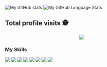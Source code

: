 ![My GitHub stats](https://github-readme-stats.vercel.app/api?username=Programador-jr&show_icons=true&theme=react)
![My GitHub Language Stats](https://github-readme-stats.vercel.app/api/top-langs/?username=Programador-jr&langs_count=5&theme=react)
<p align="center"> 

 ## Total profile visits :detective: <br>
 <p align="center"> 
   <img alingn="center" src="https://profile-counter.glitch.me/Programador-jr/count.svg" />
 </p>
</p>
<div>
 <h3>My Skills</h3>
  <img src="https://img.shields.io/badge/HTML5-E34F26?style=for-the-badge&logo=html5&logoColor=white"/>
  <img src="https://img.shields.io/badge/CSS3-1572B6?style=for-the-badge&logo=css3&logoColor=white"/>
  <img src="https://img.shields.io/badge/JavaScript-F7DF1E?style=for-the-badge&logo=javascript&logoColor=black"/>
  <img src="https://img.shields.io/badge/Python-3776AB?style=for-the-badge&logo=python&logoColor=white"/>
  <img src="https://img.shields.io/badge/Node.js-43853D?style=for-the-badge&logo=node.js&logoColor=white"/>
  <img src="https://img.shields.io/badge/Markdown-000000?style=for-the-badge&logo=markdown&logoColor=white"/>
  <img src="https://img.shields.io/badge/MongoDB-4EA94B?style=for-the-badge&logo=mongodb&logoColor=white"/>
  <img src="https://img.shields.io/badge/Bootstrap-563D7C?style=for-the-badge&logo=bootstrap&logoColor=white"/>
</div>
